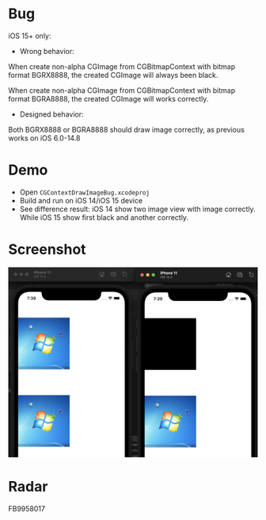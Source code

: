 # Bug

iOS 15+ only:


+ Wrong behavior:

When create non-alpha CGImage from CGBitmapContext with bitmap format BGRX8888, the created CGImage will always been black.

When create non-alpha CGImage from CGBitmapContext with bitmap format BGRA8888, the created CGImage will works correctly.

- Designed behavior:

Both BGRX8888 or BGRA8888 should draw image correctly, as previous works on iOS 6.0-14.8

# Demo

+ Open `CGContextDrawImageBug.xcodeproj`
+ Build and run on iOS 14/iOS 15 device
+ See difference result: iOS 14 show two image view with image correctly. While iOS 15 show first black and another correctly.

# Screenshot

![](./Screenshot.png)

# Radar
FB9958017
